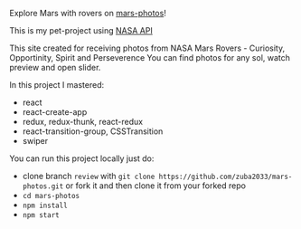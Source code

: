 Explore Mars with rovers on [mars-photos](https://mars-photos.com/)! 

This is my pet-project using [NASA API](https://api.nasa.gov/) 

This site created for receiving photos from NASA Mars Rovers - Curiosity, Opportinity, Spirit and Perseverence 
You can find photos for any sol, watch preview and open slider.

In this project I mastered:

* react
* react-create-app
* redux, redux-thunk, react-redux
* react-transition-group, CSSTransition
* swiper


You can run this project locally just do:

* clone branch `review` with `git clone https://github.com/zuba2033/mars-photos.git` or fork it and then clone it from your forked repo
* `cd mars-photos`
* `npm install`
* `npm start`
